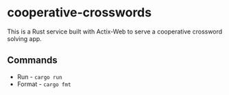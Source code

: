# cooperative-crosswords

This is a Rust service built with Actix-Web to serve a cooperative crossword solving app.

## Commands

- Run - `cargo run`
- Format - `cargo fmt`
